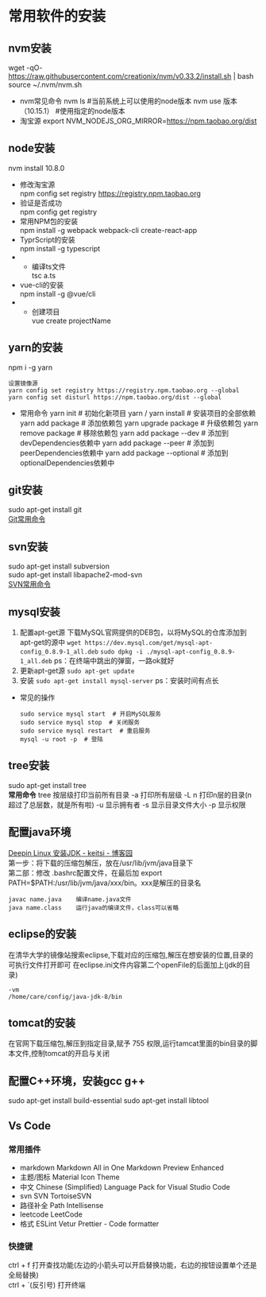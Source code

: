 # 常用软件的安装
## nvm安装
wget -qO- https://raw.githubusercontent.com/creationix/nvm/v0.33.2/install.sh | bash
source ~/.nvm/nvm.sh
- nvm常见命令
nvm ls  #当前系统上可以使用的node版本
nvm use 版本（10.15.1） #使用指定的node版本
- 淘宝源
export NVM_NODEJS_ORG_MIRROR=https://npm.taobao.org/dist 

## node安装
nvm install 10.8.0    
- 修改淘宝源    
npm config set registry https://registry.npm.taobao.org    
- 验证是否成功    
npm config get registry    
- 常用NPM包的安装    
npm install -g webpack webpack-cli create-react-app    
- TyprScript的安装    
npm install -g typescript    
- - 编译ts文件    
tsc a.ts    
- vue-cli的安装    
npm install -g @vue/cli    
- - 创建项目    
vue create projectName    

## yarn的安装
npm i -g yarn
```
设置镜像源
yarn config set registry https://registry.npm.taobao.org --global
yarn config set disturl https://npm.taobao.org/dist --global
```
- 常用命令
  yarn init  # 初始化新项目
  yarn / yarn install  # 安装项目的全部依赖
  yarn add package  # 添加依赖包
  yarn upgrade package  # 升级依赖包
  yarn remove package  # 移除依赖包
  yarn add package --dev  # 添加到devDependencies依赖中
  yarn add package --peer  # 添加到peerDependencies依赖中
  yarn add package --optional  # 添加到optionalDependencies依赖中

## git安装
sudo apt-get install git  
[Git常用命令](./Git.md)

## svn安装
sudo apt-get install subversion  
sudo apt-get install libapache2-mod-svn  
[SVN常用命令](./svn.md)

## mysql安装
1. 配置apt-get源
   下载MySQL官网提供的DEB包，以将MySQL的仓库添加到apt-get的源中
   `wget https://dev.mysql.com/get/mysql-apt-config_0.8.9-1_all.deb`
   `sudo dpkg -i ./mysql-apt-config_0.8.9-1_all.deb`
   ps：在终端中跳出的弹窗，一路ok就好
2. 更新apt-get源
   `sudo apt-get update`
3. 安装
   `sudo apt-get install mysql-server`
   ps：安装时间有点长
- 常见的操作
  ```
  sudo service mysql start  # 开启MySQL服务
  sudo service mysql stop  # 关闭服务
  sudo service mysql restart  # 重启服务
  mysql -u root -p  # 登陆
  ```

## tree安装
sudo apt-get install tree  
**常用命令**
tree 按层级打印当前所有目录
-a 打印所有层级
-L n 打印n层的目录(n超过了总层数，就是所有啦)
-u 显示拥有者
-s 显示目录文件大小
-p 显示权限

## 配置java环境  
[Deepin Linux 安装JDK - keitsi - 博客园](https://www.cnblogs.com/keitsi/p/5817433.html)  
第一步：将下载的压缩包解压，放在/usr/lib/jvm/java目录下   
第二部：修改 .bashrc配置文件，在最后加  export PATH=$PATH:/usr/lib/jvm/java/xxx/bin。xxx是解压的目录名   
```
javac name.java    编译name.java文件   
java name.class    运行java的编译文件，class可以省略   
```

## eclipse的安装
在清华大学的镜像站搜索eclipse,下载对应的压缩包,解压在想安装的位置,目录的可执行文件打开即可
在eclipse.ini文件内容第二个openFile的后面加上(jdk的目录)
```
-vm
/home/care/config/java-jdk-8/bin
```

## tomcat的安装
在官网下载压缩包,解压到指定目录,赋予 755 权限,运行tamcat里面的bin目录的脚本文件,控制tomcat的开启与关闭

## 配置C++环境，安装gcc g++
sudo apt-get install build-essential
sudo apt-get install libtool

## Vs Code
### 常用插件
- markdown
  Markdown All in One
  Markdown Preview Enhanced
- 主题/图标
  Material Icon Theme
- 中文
  Chinese (Simplified) Language Pack for Visual Studio Code
- svn
  SVN
  TortoiseSVN
- 路径补全
  Path Intellisense
- leetcode
  LeetCode
- 格式
  ESLint
  Vetur
  Prettier - Code formatter


### 快捷键
ctrl + f  打开查找功能(左边的小箭头可以开启替换功能，右边的按钮设置单个还是全局替换)  
ctrl + `(反引号)   打开终端  